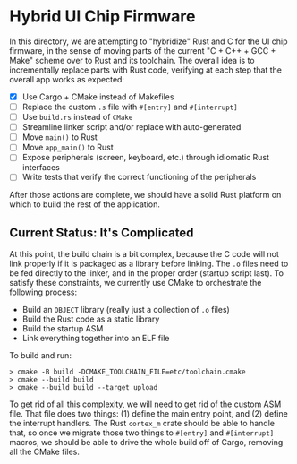 Hybrid UI Chip Firmware
=======================

In this directory, we are attempting to "hybridize" Rust and C for the UI chip
firmware, in the sense of moving parts of the current "C + C++ + GCC + Make"
scheme over to Rust and its toolchain.  The overall idea is to incrementally
replace parts with Rust code, verifying at each step that the overall app works
as expected:

* [X] Use Cargo + CMake instead of Makefiles
* [ ] Replace the custom `.s` file with `#[entry]` and `#[interrupt]`
* [ ] Use `build.rs` instead of `CMake`
* [ ] Streamline linker script and/or replace with auto-generated
* [ ] Move `main()` to Rust 
* [ ] Move `app_main()` to Rust
* [ ] Expose peripherals (screen, keyboard, etc.) through idiomatic Rust interfaces
* [ ] Write tests that verify the correct functioning of the peripherals

After those actions are complete, we should have a solid Rust platform on which
to build the rest of the application.

## Current Status: It's Complicated

At this point, the build chain is a bit complex, because the C code will not
link properly if it is packaged as a library before linking.  The `.o` files
need to be fed directly to the linker, and in the proper order (startup script
last).  To satisfy these constraints, we currently use CMake to orchestrate the
following process:

* Build an `OBJECT` library (really just a collection of `.o` files)
* Build the Rust code as a static library
* Build the startup ASM
* Link everything together into an ELF file

To build and run:

```
> cmake -B build -DCMAKE_TOOLCHAIN_FILE=etc/toolchain.cmake
> cmake --build build
> cmake --build build --target upload
```

To get rid of all this complexity, we will need to get rid of the custom ASM
file.  That file does two things: (1) define the main entry point, and (2)
define the interrupt handlers.  The Rust `cortex_m` crate should be able to
handle that, so once we migrate those two things to `#[entry]` and
`#[interrupt]` macros, we should be able to drive the whole build off of Cargo,
removing all the CMake files.
